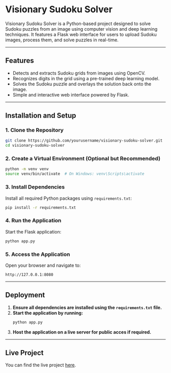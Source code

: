 
# Visionary Sudoku Solver

Visionary Sudoku Solver is a Python-based project designed to solve Sudoku puzzles from an image using computer vision and deep learning techniques. It features a Flask web interface for users to upload Sudoku images, process them, and solve puzzles in real-time.

---

## Features
- Detects and extracts Sudoku grids from images using OpenCV.
- Recognizes digits in the grid using a pre-trained deep learning model.
- Solves the Sudoku puzzle and overlays the solution back onto the image.
- Simple and interactive web interface powered by Flask.

---

## Installation and Setup

### 1. Clone the Repository
```bash
git clone https://github.com/yourusername/visionary-sudoku-solver.git
cd visionary-sudoku-solver
```

### 2. Create a Virtual Environment (Optional but Recommended)
```bash
python -m venv venv
source venv/bin/activate  # On Windows: venv\Scripts\activate
```

### 3. Install Dependencies
Install all required Python packages using `requirements.txt`:
```bash
pip install -r requirements.txt
```

### 4. Run the Application
Start the Flask application:
```bash
python app.py
```

### 5. Access the Application
Open your browser and navigate to:
```
http://127.0.0.1:8080
```

---

## Deployment

1. **Ensure all dependencies are installed using the `requirements.txt` file.**
2. **Start the application by running:**
   ```bash
   python app.py
   ```
3. **Host the application on a live server for public acces if required.**

---

## Live Project
You can find the live project [here](https://project-visionary-sudoku-solver.onrender.com).
